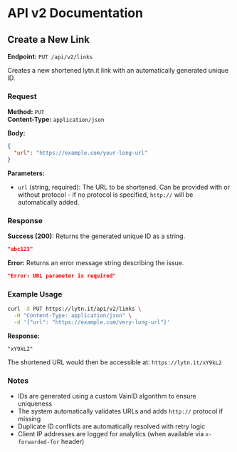 # API v2 Documentation

## Create a New Link

**Endpoint:** `PUT /api/v2/links`

Creates a new shortened lytn.it link with an automatically generated unique ID.

### Request

**Method:** `PUT`  
**Content-Type:** `application/json`

**Body:**
```json
{
  "url": "https://example.com/your-long-url"
}
```

**Parameters:**
- `url` (string, required): The URL to be shortened. Can be provided with or without protocol - if no protocol is specified, `http://` will be automatically added.

### Response

**Success (200):**
Returns the generated unique ID as a string.

```json
"abc123"
```

**Error:**
Returns an error message string describing the issue.

```json
"Error: URL parameter is required"
```

### Example Usage

```bash
curl -X PUT https://lytn.it/api/v2/links \
  -H "Content-Type: application/json" \
  -d '{"url": "https://example.com/very-long-url"}'
```

**Response:**
```
"xY9kL2"
```

The shortened URL would then be accessible at: `https://lytn.it/xY9kL2`

### Notes

- IDs are generated using a custom VainID algorithm to ensure uniqueness
- The system automatically validates URLs and adds `http://` protocol if missing
- Duplicate ID conflicts are automatically resolved with retry logic
- Client IP addresses are logged for analytics (when available via `x-forwarded-for` header)
